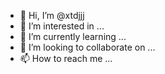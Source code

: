 - 👋 Hi, I’m @xtdjjj
- 👀 I’m interested in ...
- 🌱 I’m currently learning ...
- 💞️ I’m looking to collaborate on ...
- 📫 How to reach me ...

<!---
xtdjjj/xtdjjj is a ✨ special ✨ repository because its `README.md` (this file) appears on your GitHub profile.
You can click the Preview link to take a look at your changes.
--->


